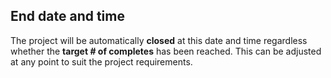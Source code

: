 ## End date and time

The project will be automatically **closed** at this date and time regardless whether the **target # of completes** has been reached. This can be adjusted at any point to suit the project requirements.


